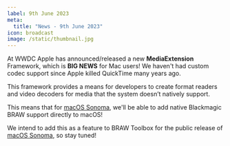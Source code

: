 ```yaml
---
label: 9th June 2023
meta:
  title: "News - 9th June 2023"
icon: broadcast
image: /static/thumbnail.jpg
---
```


At WWDC Apple has announced/released a new **MediaExtension** Framework, which is **BIG NEWS** for Mac users! We haven't had custom codec support since Apple killed QuickTime many years ago.

This framework provides a means for developers to create format readers and video decoders for media that the system doesn’t natively support.

This means that for [macOS Sonoma](https://www.apple.com/macos/sonoma-preview/), we'll be able to add native Blackmagic BRAW support directly to macOS!

We intend to add this as a feature to BRAW Toolbox for the public release of [macOS Sonoma](https://www.apple.com/macos/sonoma-preview/), so stay tuned!